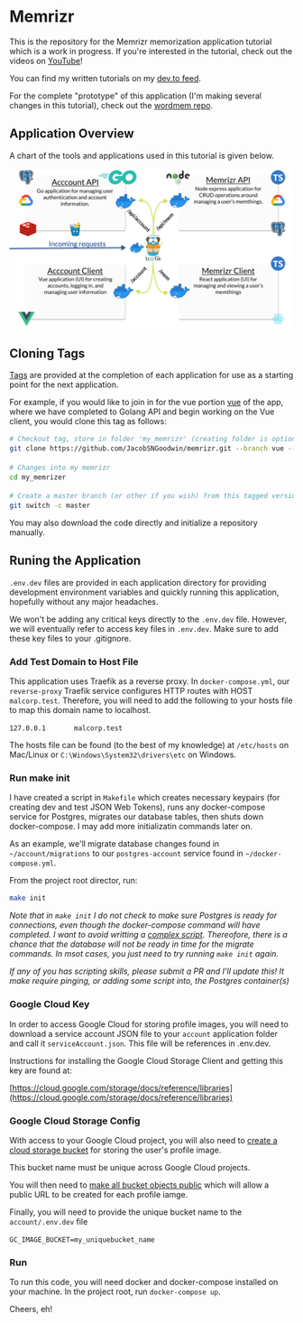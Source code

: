 # Memrizr

This is the repository for the Memrizr memorization application tutorial which is a work in progress. If you're interested in the tutorial, check out the videos on [YouTube](https://www.youtube.com/playlist?list=PLnrGn4P6C4P6yasdEJnEUhueTjCGXGuFe)!

You can find my written tutorials on my [dev.to feed](https://dev.to/jacobsngoodwin).

For the complete "prototype" of this application (I'm making several changes in this tutorial), check out the [wordmem repo](https://github.com/JacobSNGoodwin/wordmem).

## Application Overview

A chart of the tools and applications used in this tutorial is given below.

![App Overview](./application_overview.png)

## Cloning Tags

[Tags](https://github.com/JacobSNGoodwin/memrizr/tags) are provided at the completion of each application for use as a starting point for the next application.

For example, if you would like to join in for the vue portion [vue](https://github.com/JacobSNGoodwin/memrizr/releases/tag/vue) of the app, where we have completed to Golang API and begin working on the Vue client, you would clone this tag as follows:

```bash
# Checkout tag, store in folder 'my_memrizr' (creating folder is optional)
git clone https://github.com/JacobSNGoodwin/memrizr.git --branch vue --single-branch my_memrizr

# Changes into my memrizr
cd my_memrizer

# Create a master branch (or other if you wish) from this tagged version
git switch -c master
```

You may also download the code directly and initialize a repository manually.

## Runing the Application

`.env.dev` files are provided in each application directory for providing development environment variables and quickly running this application, hopefully without any major headaches. 

We won't be adding any critical keys directly to the `.env.dev` file. However, we will eventually refer to access key files in `.env.dev`. Make sure to add these key files to your .gitignore.

### Add Test Domain to Host File

This application uses Traefik as a reverse proxy. In `docker-compose.yml`, our `reverse-proxy` Traefik service configures HTTP routes with HOST `malcorp.test`. Therefore, you will need to add the following to your hosts file to map this domain name to localhost.

`127.0.0.1       malcorp.test`

The hosts file can be found (to the best of my knowledge) at `/etc/hosts` on Mac/Linux or `C:\Windows\System32\drivers\etc` on Windows. 

### Run make init

I have created a script in `Makefile` which creates necessary keypairs (for creating dev and test JSON Web Tokens), runs any docker-compose service for Postgres, migrates our database tables, then shuts down docker-compose. I may add more initializatin commands later on.

As an example, we'll migrate database changes found in `~/account/migrations` to our `postgres-account` service found in `~/docker-compose.yml`.

From the project root director, run:

```bash
make init
```

*Note that in `make init` I do not check to make sure Postgres is ready for connections, even though the docker-compose command will have completed. I want to avoid writting a [complex script](https://stackoverflow.com/questions/57514720/bash-script-command-to-wait-until-docker-compose-process-has-finished-before-mov). Thereofore, there is a chance that the database will not be ready in time for the migrate commands. In msot cases, you just need to try running `make init` again.* 

*If any of you has scripting skills, please submit a PR and I'll update this! It make require pinging, or adding some script into, the Postgres container(s)*

### Google Cloud Key

In order to access Google Cloud for storing profile images, you will need to download a service account JSON file to your `account` application folder and call it `serviceAccount.json`. This file will be references in .env.dev.

Instructions for installing the Google Cloud Storage Client and getting this key are found at:

[https://cloud.google.com/storage/docs/reference/libraries](https://cloud.google.com/storage/docs/reference/libraries)

### Google Cloud Storage Config

With access to your Google Cloud project, you will also need to [create a cloud storage bucket](https://cloud.google.com/storage/docs/creating-buckets) for storing the user's profile image. 

This bucket name must be unique across Google Cloud projects. 

You will then need to [make all bucket objects public](https://cloud.google.com/storage/docs/access-control/making-data-public#buckets) which will allow a public URL to be created for each profile iamge. 

Finally, you will need to provide the unique bucket name to the `account/.env.dev` file 

`GC_IMAGE_BUCKET=my_uniquebucket_name`

### Run

To run this code, you will need docker and docker-compose installed on your machine. In the project root, run `docker-compose up`.


Cheers, eh!